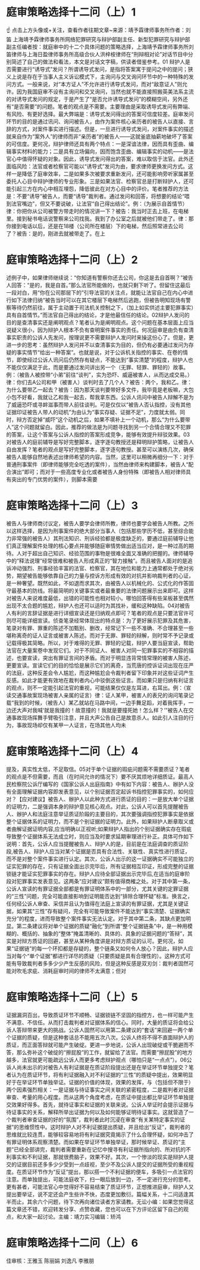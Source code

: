 # 庭审策略选择十二问（上）1

☝ 点击上方头像或+关注，查看作者往期文章~来源：靖予霖律师事务所作者：刘笛 上海靖予霖律师事务所网络犯罪研究与辩护部副主任、新型犯罪研究与辩护部副主任编者按：就庭审中的十二个具体问题的策略选择，上海靖予霖律师事务所刘笛律师与上海日盈律师事务所高级合伙人洪梓桉律师在“刑辩相对论”对话节目中分别简述了自己的做法和看法，本文是对话文字稿，供读者借鉴参考。01 辩护人是否需要进行“诱导式”发问？所谓诱导式发问，是指将答案寓于提问之中的提问；狭义上说是存在于当事人主义诉讼模式下，主询问与交叉询问环节中的一种特殊的发问方式。一般来说，对“本方证人”不允许进行诱导式发问，而对“敌意证人”则允许。因为我国庭审不设有主询问和交叉询问，当然也就不能直接照搬英美法系主流的对诱导式发问的规定，于是产生了“是否允许诱导式发问”的模糊空间，另外还有“是否需要”的问题。笔者的观点是不需要。主要理由是采取诱导式发问有弊端、有风险、有更好选择。最大弊端是：诱导式发问得出的答案可信度较差。庭审发问环节的目的是通过讯问、询问被告人，由作为案件核心亲历者的被告人以直接、言辞的方式，对案件事实进行描述。但是，一旦进行诱导式发问，对案件事实的描述就来自作为“案外人”的律师而非“亲历者”的被告人——这就釜底抽薪地破坏了答案的可信度。更何况，辩护律师还具有两个特点：一是深谙法律，因而具有歪曲、编辑事实材料的能力；二是具有立场偏向，因而饱含歪曲、编辑事实的动机——是法官心中值得怀疑的对象。因此，诱导式发问得出的答案，难以取信于法官。此外还面临风险：法官或者检察官可能以“诱导式”发问为由，要求律师更换发问方式。这样一是降低了庭审效率，二是如果多次被要求重新发问，还可能影响旁听家属甚至委托人心目中辩护律师的专业形象。三是如果法官、检察官总是打断辩护人，还可能引起三方在内心中相互埋怨，降低彼此在对方心目中的评价。笔者推荐的方法是：不要“诱导”被告人，而要“诱导”裁判者。通过发问和回答，将想要的结论“喂到法官嘴边”，但又不要说破，让法官“自己得出结论”。例：（为展示自首情节）律：你把你从公司被警方带走时的情况讲一下？被告：我当时正去上班，在电梯里。接到秘书电话说警察来公司找我。我到了办公室之后就被他们带走了。律：那你接到电话以后，还是在18楼（公司所在楼层）下的电梯，然后照常进去公司了？被告：是的，刚进去就被带走了。在上

# 庭审策略选择十二问（上）2

述例子中，如果律师继续说：“你知道有警察你还去公司，你这是去自首啊？”被告人回答：“是的，我是自首。”那么法官所能做的，也就只剩下听了。但留住这最后一段对白，用“你在公司那层下的”引导法官的关注点，就能让法官自己在内心中进行如下法律归纳“被告当时可以在其它楼层下电梯然后逃跑，但被告明知现场有警察等待仍然前往，属于主动置于司法机关控制之下，（加上如实供述主要犯罪事实）具有自首情节。”而法官自己得出的结论，才是他最信任的结论。02辩护人发问的目的是查清事实还是阐明观点？笔者认为是阐明观点。这个问题在基本层面上应当说疑义很小，因为辩护人根本不负有查明案件事实的责任。何况庭审是由负有查清事实职责的公诉人先发问，按理说更不需要辩护人发问时来操这份心了。但是，更进一步的思考：虽然辩护人发问并不以查清事实为目的，但仍有必要通过发问为存疑的事实情节“给出一种答案”。也就是说，对于公诉机关指控的事实、在卷的情节，即使经过公诉人讯问后仍然存有疑点，不能达到“事实清楚”的程度，辩护人也不能仅仅满足于此，而是要通过发问讲出另一个（无罪、轻罪、罪轻的）故事。例：（被告人被控带“小弟”前往“谈判”，实为恐吓、威逼被害人，从而达成交易。）律：你们去A公司和甲（被害人）谈判时去了几个人？被告：两个，我和乙。律：为什么要带乙一起去？被告：因为那天谈判要带好多文件，我毕竟是老板嘛，大包小包不好看，我就让乙和我一起去，帮我拿东西。公诉人讯问中被告人辩解不是为了威逼恐吓或寻衅滋事而带人前往谈判。可是仅仅以“被告人否认指控，没有其他证据印证被告人带人的动机”为由认为“事实存疑、证据不足”，力度就太弱。同时，辩方否定掉“威吓”这个动机之后，如果不填补上一个动机，那么“为什么要带人”这个问题就留白。因此，推荐的做法是为问题寻找到另一个合情合理又不犯罪的答案，让这个答案与公诉人指控的答案形成竞争，能够有效提升辩驳效果。03对被告人的庭前辅导是写好完整脚本，逐字逐句教授还是释明辩护策略，让被告人自由发挥？笔者的观点是写好完整脚本，逐字逐句教授。甚至可以演练几次，确保被告人能够自然地表述出律师希望的内容。当然，这里可以稍微再细分一下：对于普通刑事案件（即律师能够完全吃透的案件），当然由律师来构建脚本，被告人“配合演出”即可；而对于一些高度专业化或者被告人身份特殊（即被告人相对律师具有突出的专门优势的案件），则脚本需要

# 庭审策略选择十二问（上）3

被告人与律师商讨议定，被告人要学会律师所教，律师也要学会被告人所教。之所以这样选择，是因为刑事案件的绝大部分当事人（包括那些学历不低，甚至综合能力非常强的被告人）其刑法知识、刑诉经验都是极度缺乏的，要通过庭前辅导让他们真正理解案件处理的核心要点并能够随庭审情势做出适当应对，是一种过高的期待。人对于超出自己知识、经验范围的事物是很难全面又准确的把握的。律师辅导中的“释法说理”经常很难和被告人形成真正的“智力接触”。而且被告人面对的是追诉冲动强烈、刑事经验丰富的法官、检察官，其在地位和能力上通常都处于绝对劣势，期望被告能够依靠自己的力量与控诉方形成有效的对抗并影响裁判者的心证，是一种奢望。既然如此，不如退而求其次，由被告人以机械化的、公式化的作答固守最基本的防线。将最简明的关键事实或者最重要的法律问题展示出来即可。这样对被告人来说难度最低，出错的可能性也相对较小。哪怕回答得有些呆板甚至偶然出现不太合题的尴尬，辩护人也还可以适时为其找补，缓和这种缺陷。04对被告人有利的言辞证据是进行详细宣读还是归纳观点即可？笔者的观点是只要法官许可则尽可能详细宣读。侦查笔录经常体现出的特点是：为了更好展示犯罪及其危害，笔录对有罪、罪重的陈述不加甄别、删改，经常记下一些不准确、不合理甚至一些堪称离奇的证人证言或被害人陈述。而对于无罪、罪轻的辩解，则时常不予记录或记载得极其简略。所以，对于难得的无罪、罪轻的记载，辩护人要当庭宣读，帮助法官在大量案卷中发现它们。对于不同证人、被害人对同一犯罪事实的不相容的描述，也要宣读，突出有罪证言间的矛盾。而对于明显违背常情常理的被害人陈述，更要宣读。宣读它们的目的恰恰是展示它们的离奇，当荒唐的控诉证词出现在庄严的法庭，这种反差会令人尴尬，而这种尴尬会令裁判者留下印象并对这些证词产生反感。如此才能更有效地在裁判者内心中驳倒这些证言。而如果只是归纳有利证言的观点，则不一定能引起法官的重视，可能结果仅仅是左耳进，右耳出。例：（宣读交通事故案现场被害人亲属的证言）律：证人某甲，被害人的表兄的询问笔录记载“我到的时候，（被告人）某乙就站在马路中间，一边手舞足蹈，对着我挥手，一边还大声对我喊‘就是我撞的！故意撞的！我就是要撞死她！怎么样？’”被告人在交通事故现场挥舞手臂吸引注意，并且大声公告自己是故意杀人。如此引人注目的行为，事故现场却仅有某甲一人证言，在场其他人均未

# 庭审策略选择十二问（上）4

提及，真实性太低，不足取信。05对于单个证据的瑕疵问题需不需要质证？笔者的观点是不但需要，而且（在时间允许的情况下）要不厌其烦地详细质证。最高人民检察院公诉厅编写的《国家公诉人出庭指南》中有如下内容：被告人、辦护人没有全面理解证据内容即发表意见，以个别证据否定起诉书指控犯罪事实的，如何应对？【应对建议】被告人、辦护人以此种方式进行质证的目的：一是放大单个证据的证明力，二是强调本身的辩护意见核心观点。对此，公诉人可以首先提醒被告人、辦护人和法庭注意举证质证阶毆的主要目的，其次要强调指控犯罪事实是依据整个证据体系的证明力，而不是个别证据的证明力。此外，如果辩护人断章取义或者曲解证据证明内容,应当明确以正视听;如果辩护人指出的个别证据确实存在瑕疵导致整个证据体系无法成立时，则应当及时要求延期审理进行补正。具体可作如下说明：首先，公诉人应当提醒被告人、辩护人的是，目前是在法庭调查的质证阶段,被告人、辩护人应当对某个证据是否具有合法性、关联性、真实性进行质证，而不是对整个案件事实进行认定。其次，公诉人出示的这一证据确实不可能独立的证实犯罪的存在，只有证据全面出示完毕后，所有证据相互印证，形成完整的证据锁链才能证实犯罪事实的存在。辩护人应待全部证据出示完毕后,在适当的庭审阶段对犯罪事实发表意见。这两条“应对建议”颇有值得商榷之处。对于其中第一条，公诉人宣读的有罪证据全部都是有罪证明体系中的一部分，尤其关键的定罪证据的“三性”问题，完全可能直接影响到证明能否达到“排除合理怀疑”标准。换言之，任何经公诉人审查、采信并且认为值得在法庭上宣读的有罪证据，尤其是关键证据，如果其“三性”存有疑问，完全有可能导致案件不能达到“事实清楚、证据确实充分”的程度，进而导致整个案件事实无法认定。对于其中第二条，其缺点更加明显。第二条建议将对单个证据的质疑“融化”到所谓“整个证据链条”中，是一种用模糊的、概括的、抽象的“整体”掩盖清晰的、具体的、具象的证据问题的“答辩”，其实是对辩方质证的回避，甚至从某种角度讲是对辩方质证的认可。更何况，如果“证据链”的每一个环扣都是存疑的，整个链条又如何令人放心？因此，辩护人应当对每个“单个证据”都进行详尽的质疑（只要质疑是具有合理性的）。这种方式可能有导致裁判者多多少少产生反感的风险，但是这种反感是双刃剑：裁判者固然可能对吹毛求疵、消耗庭审时间的律师不太满意；但对

# 庭审策略选择十二问（上）5

证据漏洞百出，导致质证环节不顺畅、证据锁链不坚固的指控方，也一样可能产生不满意、不信任。从而打击裁判者对证据体系的信心。同时，大量的质证将会给公诉人答辩带来更大的挑战。公诉人固然可以用第二条建议的“套话”来回避一两个单个证据的质疑，但是这种套话总不能用五次八次。公诉人终将不得不直面辩护人的质证，而正面答辩就可能产生破绽。更进一步地说，公诉人出现破绽或干脆避而不答，那么弥补这个破绽的“擦屁股”的工作，就留给了法官。而需要“擦屁股”的地方越多，法官就更可能疏远公诉人而更多考虑辩护观点（哪怕只是“一点点”）。06公诉人尚未出示的对被告人有利证据是在质证阶段提出还是在举证环节单独提交？笔者认为在质证环节，将有利证据融入对不利证据的“三性”的质疑中提出，效果明显好于在举证环节单独举证。证据的价值的体现，效果的发挥，与（包括但不限于）两个因素强烈相关：一是证据与待证事实之间关联的紧密程度，二是裁判者对证据审查、考量的用心程度。而从这两个角度考虑，在质证中提出都比举证环节单独提交效果好得多。首先，就待证事实和证据的关联来说。公诉人举证时会提示证据与待证事实的关系，解释所举出证据为何以及如何能够证明待证事实。这就营造了一个裁判者审查证据的好的“氛围”，裁判者此时沉浸在审查“有关某特定事实的证据”的思维惯性中。这时辩护人对不利证据提出质疑，并且给出“反证”，裁判者的思维就比较连贯，能够较容易地将有利证据究竟揭示了什么合理怀疑，如何冲击了有罪证明体系观察清楚。而如果在举证环节单独举证，那时候举证、质证的“主题”已经全部讲完，裁判者需要重新在记忆中搜寻有利证据所指向的、所对抗的不利事实和不利证据，那就很费脑子，效果不好。其次，一个惨淡的现实是辩护人提交的证据目前还多多少少受到一点歧视，至少不及公诉人提交的证据所受的重视程度。在质证环节作为“反证”提出，那以搭一个不利证据的便车，多吸引一点法官的注意。而单独提出，可能法庭收下，扫一眼后放到一边，不一定进行充分的思考。更有甚者，可能法官心中觉得好不容易结束了质证环节，正想推进庭审，辩护人又提出要举证，说不定还会产生些许不快，态度更加敷衍。篇幅关系，十二问适逢其半而止。其余六个问题，待下次再向诸位读者方家请教。无讼小编：如果您觉得这篇文章还不错，欢迎转发分享、点赞收藏，您也可以在下方评论区留下自己的观点，和大家一起讨论。主编：靖力实习编辑：矫鸿

# 庭审策略选择十二问（上）6

佳审核：王雅玉 陈丽娟 刘逸凡 李雅朋

